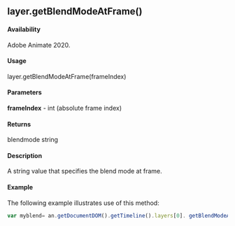 ## layer.getBlendModeAtFrame()	

#### Availability

Adobe Animate 2020.

#### Usage

layer.getBlendModeAtFrame(frameIndex)		

#### Parameters

**frameIndex** - int (absolute frame index)	

#### Returns

blendmode string

#### Description

A string value that specifies the blend mode at frame.

#### Example

The following example illustrates use of this method:


```javascript
var myblend= an.getDocumentDOM().getTimeline().layers[0]. getBlendModeAtFrame (0);
```
